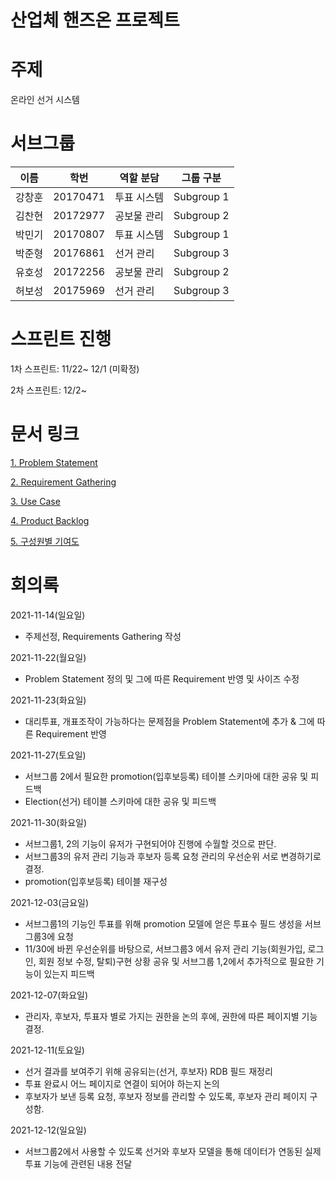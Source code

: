 
# 산업체 핸즈온 프로젝트


# 주제

온라인 선거 시스템

# 서브그룹 


|   이름  |  학번 |  역할 분담 | 그룹 구분 |
|---------|------|------------|---------------|
|  강창훈 | 20170471|투표 시스템|Subgroup 1
|  김찬현 | 20172977|공보물 관리|Subgroup 2
|  박민기 | 20170807|투표 시스템|Subgroup 1
|  박준형 | 20176861|선거 관리|Subgroup 3
|  유호성 | 20172256|공보물 관리|Subgroup 2
|  허보성 | 20175969|선거 관리|Subgroup 3


# 스프린트 진행

1차 스프린트: 11/22~ 12/1 (미확정)

2차 스프린트: 12/2~


# 문서 링크


<a href="https://github.com/Online-Election-System-Project/docs/blob/main/Problem%20Statement.pdf">1. Problem Statement</a>

<a href="https://github.com/Online-Election-System-Project/docs/blob/main/Requirements%20Gathering.pdf">2. Requirement Gathering</a>

<a href="https://github.com/Online-Election-System-Project/docs/tree/main/UseCase">3. Use Case</a>

<a href="https://github.com/Online-Election-System-Project/docs/blob/main/Product%20Backlog.pdf">4. Product Backlog </a>

<a href="https://github.com/Online-Election-System-Project/docs/blob/main/기여도">5. 구성원별 기여도 </a>



# 회의록
2021-11-14(일요일) 
- 주제선정, Requirements Gathering 작성

2021-11-22(월요일) 
- Problem Statement 정의 및 그에 따른 Requirement 반영 및 사이즈 수정

2021-11-23(화요일) 

- 대리투표, 개표조작이 가능하다는 문제점을 Problem Statement에 추가 & 그에 따른 Requirement 반영
 
2021-11-27(토요일) 
- 서브그룹 2에서 필요한 promotion(입후보등록) 테이블 스키마에 대한 공유 및 피드백
- Election(선거) 테이블 스키마에 대한 공유 및 피드백
 
2021-11-30(화요일) 
- 서브그룹1, 2의 기능이 유저가 구현되어야 진행에 수월할 것으로 판단. 
- 서브그룹3의 유저 관리 기능과 후보자 등록 요청 관리의 우선순위 서로 변경하기로 결정.
- promotion(입후보등록) 테이블 재구성
 
2021-12-03(금요일) 
- 서브그룹1의 기능인 투표를 위해 promotion 모델에 얻은 투표수 필드 생성을 서브그룹3에 요청
- 11/30에 바뀐 우선순위를 바탕으로, 서브그룹3 에서 유저 관리 기능(회원가입, 로그인, 회원 정보 수정, 탈퇴)구현 상황 공유 및 서브그룹 1,2에서 추가적으로 필요한 기능이 있는지 피드백
 
2021-12-07(화요일)
- 관리자, 후보자, 투표자 별로 가지는 권한을 논의 후에, 권한에 따른 페이지별 기능 결정.
 
2021-12-11(토요일) 
- 선거 결과를 보여주기 위해 공유되는(선거, 후보자) RDB 필드 재정리  
- 투표 완료시 어느 페이지로 연결이 되어야 하는지 논의
- 후보자가 보낸 등록 요청, 후보자 정보를 관리할 수 있도록, 후보자 관리 페이지 구성함.
 
2021-12-12(일요일)  
- 서브그룹2에서 사용할 수 있도록 선거와 후보자 모델을 통해 데이터가 연동된 실제 투표 기능에 관련된 내용 전달 
